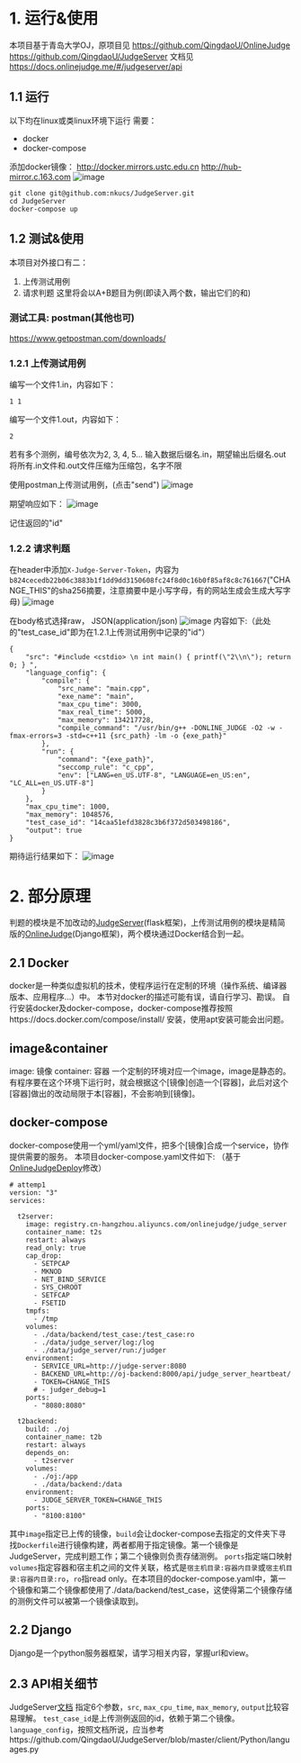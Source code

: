 # 1. 运行&使用
本项目基于青岛大学OJ，原项目见
https://github.com/QingdaoU/OnlineJudge
https://github.com/QingdaoU/JudgeServer
文档见
https://docs.onlinejudge.me/#/judgeserver/api
## 1.1 运行
以下均在linux或类linux环境下运行
需要：
* docker
* docker-compose

添加docker镜像：
http://docker.mirrors.ustc.edu.cn
http://hub-mirror.c.163.com
![image](https://i.loli.net/2019/05/25/5ce906555fd5830722.png)


```
git clone git@github.com:nkucs/JudgeServer.git
cd JudgeServer
docker-compose up
```

## 1.2 测试&使用
本项目对外接口有二：
1. 上传测试用例
2. 请求判题
这里将会以A+B题目为例(即读入两个数，输出它们的和)

### 测试工具: postman(其他也可)
https://www.getpostman.com/downloads/

### 1.2.1 上传测试用例
编写一个文件1.in，内容如下：
```
1 1
```
编写一个文件1.out，内容如下：
```
2
```
若有多个测例，编号依次为2, 3, 4, 5...
输入数据后缀名.in，期望输出后缀名.out
将所有.in文件和.out文件压缩为压缩包，名字不限

使用postman上传测试用例，(点击"send")
![image](https://i.loli.net/2019/05/25/5ce909ea5a0c386320.png)

期望响应如下：
![image](https://i.loli.net/2019/05/25/5ce90a3e8aa2b25631.png)

记住返回的"id"

### 1.2.2 请求判题
在header中添加`X-Judge-Server-Token`，内容为`b824cecedb22b06c3883b1f1dd9dd3150608fc24f8d0c16b0f85af8c8c761667`("CHANGE_THIS"的sha256摘要，注意摘要中是小写字母，有的网站生成会生成大写字母)
![image](https://i.loli.net/2019/05/25/5ce90d678a0f261977.png)

在body格式选择raw， JSON(application/json)
![image](https://i.loli.net/2019/05/25/5ce90dcc0dbf280286.png)
内容如下:（此处的"test_case_id"即为在1.2.1上传测试用例中记录的"id"）
```
{
	"src": "#include <cstdio> \n int main() { printf(\"2\\n\"); return 0; } ",
	"language_config": {
	    "compile": {
	        "src_name": "main.cpp",
	        "exe_name": "main",
	        "max_cpu_time": 3000,
	        "max_real_time": 5000,
	        "max_memory": 134217728,
	        "compile_command": "/usr/bin/g++ -DONLINE_JUDGE -O2 -w -fmax-errors=3 -std=c++11 {src_path} -lm -o {exe_path}"
	    },
	    "run": {
	        "command": "{exe_path}",
	        "seccomp_rule": "c_cpp",
	        "env": ["LANG=en_US.UTF-8", "LANGUAGE=en_US:en", "LC_ALL=en_US.UTF-8"]
	    }
	},
	"max_cpu_time": 1000,
	"max_memory": 1048576,
	"test_case_id": "14caa51efd3828c3b6f372d503498186",
	"output": true
}
```
期待运行结果如下：
![image](https://i.loli.net/2019/05/25/5ce90e300d97e14957.png)

# 2. 部分原理
判题的模块是不加改动的[JudgeServer](https://github.com/QingdaoU/JudgeServer)(flask框架)，上传测试用例的模块是精简版的[OnlineJudge](https://github.com/QingdaoU/OnlineJudge)(Django框架)，两个模块通过Docker结合到一起。
## 2.1 Docker
docker是一种类似虚拟机的技术，使程序运行在定制的环境（操作系统、编译器版本、应用程序...）中。
本节对docker的描述可能有误，请自行学习、勘误。
自行安装docker及docker-compose，docker-compose推荐按照https://docs.docker.com/compose/install/ 安装，使用apt安装可能会出问题。
## image&container
image: 镜像
container: 容器
一个定制的环境对应一个image，image是静态的。
有程序要在这个环境下运行时，就会根据这个[镜像]创造一个[容器]，此后对这个[容器]做出的改动局限于本[容器]，不会影响到[镜像]。
## docker-compose
docker-compose使用一个yml/yaml文件，把多个[镜像]合成一个service，协作提供需要的服务。
本项目docker-compose.yaml文件如下:
（基于[OnlineJudgeDeploy](https://github.com/QingdaoU/OnlineJudgeDeploy)修改）
```
# attemp1
version: "3"
services:

  t2server:
    image: registry.cn-hangzhou.aliyuncs.com/onlinejudge/judge_server
    container_name: t2s
    restart: always
    read_only: true
    cap_drop:
      - SETPCAP
      - MKNOD
      - NET_BIND_SERVICE
      - SYS_CHROOT
      - SETFCAP
      - FSETID
    tmpfs:
      - /tmp
    volumes:
      - ./data/backend/test_case:/test_case:ro
      - ./data/judge_server/log:/log
      - ./data/judge_server/run:/judger
    environment:
      - SERVICE_URL=http://judge-server:8080
      - BACKEND_URL=http://oj-backend:8000/api/judge_server_heartbeat/
      - TOKEN=CHANGE_THIS
      # - judger_debug=1
    ports:
      - "8080:8080"
  
  t2backend:
    build: ./oj
    container_name: t2b
    restart: always
    depends_on:
      - t2server
    volumes:
      - ./oj:/app
      - ./data/backend:/data
    environment:
      - JUDGE_SERVER_TOKEN=CHANGE_THIS
    ports:
      - "8100:8100"
```


其中`image`指定已上传的镜像，`build`会让docker-compose去指定的文件夹下寻找`Dockerfile`进行镜像构建，两者都用于指定镜像。第一个镜像是JudgeServer，完成判题工作；第二个镜像则负责存储测例。
`ports`指定端口映射
`volumes`指定容器和宿主机之间的文件关联，格式是`宿主机目录:容器内目录`或`宿主机目录:容器内目录:ro`，`ro`指read only。在本项目的docker-compose.yaml中，第一个镜像和第二个镜像都使用了./data/backend/test_case，这使得第二个镜像存储的测例文件可以被第一个镜像读取到。

## 2.2 Django
Django是一个python服务器框架，请学习相关内容，掌握url和view。

## 2.3 API相关细节
JudgeServer[文档](https://docs.onlinejudge.me/#/judgeserver/api)
指定6个参数，`src`, `max_cpu_time`, `max_memory`, `output`比较容易理解。
`test_case_id`是上传测例返回的id，依赖于第二个镜像。
`language_config`，按照文档所说，应当参考https://github.com/QingdaoU/JudgeServer/blob/master/client/Python/languages.py